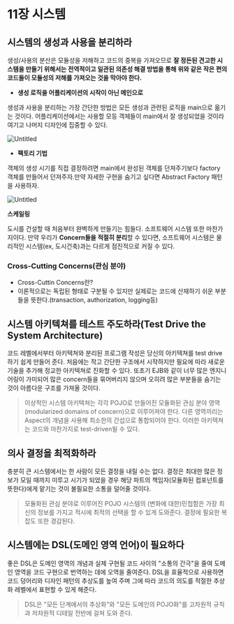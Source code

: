 # 11장 시스템

## **시스템의 생성과 사용을 분리하라**

생성/사용의 분산은 모듈성을 저해하고 코드의 중복을 가져오므로 **잘 정돈된 견고한 시스템을 만들기 위해서는 전역적이고 일관된 의존성 해결 방법을 통해 위와 같은 작은 편의 코드들이 모듈성의 저해를 가져오는 것을 막아야 한다.**

- ****생성 로직을 어플리케이션의 시작이 아닌 메인으로****

생성과 사용을 분리하는 가장 간단한 방법은 모든 생성과 관련된 로직을 main으로 옮기는 것이다. 어플리케이션에서는 사용할 모등 객체들이 main에서 잘 생성되었을 것이라 여기고 나머지 디자인에 집중할 수 있다.

![Untitled](https://s3-us-west-2.amazonaws.com/secure.notion-static.com/73978f20-b81b-4be4-a034-d27ac5590a89/Untitled.png)

- ****팩토리 기법****

객체의 생성 시기를 직접 결정하려면 main에서 완성된 객체를 던져주기보다 factory 객체를 만들어서 던져주자.만약 자세한 구현을 숨기고 싶다면 Abstract Factory 패턴을 사용하자.

![Untitled](https://s3-us-west-2.amazonaws.com/secure.notion-static.com/e041825c-8880-4b78-89a2-24b7791fd0c9/Untitled.png)

****스케일링****

도시를 건설할 때 처음부터 완벽하게 만들기는 힘들다. 소프트웨어 시스템 또한 마찬가지이다. 만약 우리가 **Concern들을 적절히 분리**할 수 있다면, 소프트웨어 시스템은 물리적인 시스템(ex, 도시건축)과는 다르게 점진적으로 커질 수 있다.

### **Cross-Cutting Concerns(관심 분야)**

- Cross-Cuttin Concerns란?
- 이론적으로는 독립된 형태로 구분될 수 있지만 실제로는 코드에 산재하기 쉬운 부분들을 뜻한다.(transaction, authorization, logging등)

## **시스템 아키텍쳐를 테스트 주도하라(Test Drive the System Architecture)**

코드 레벨에서부터 아키텍쳐와 분리된 프로그램 작성은 당신의 아키텍쳐를 test drive하기 쉽게 만들어 준다. 처음에는 작고 간단한 구조에서 시작하지만 필요에 따라 새로운 기술을 추가해 정교한 아키텍쳐로 진화할 수 있다. 또초기 EJB와 같이 너무 많은 엔지니어링이 가미되어 많은 concern들을 묶어버리지 않으며 오히려 많은 부분들을 숨기는 것이 아름다운 구조를 가져올 것이다.

> 이상적인 시스템 아키텍쳐는 각각 POJO로 만들어진 모듈화된 관심 분야 영역(modularized domains of concern)으로 이루어져야 한다. 다른 영역끼리는 Aspect의 개념을 사용해 최소한의 간섭으로 통합되어야 한다. 이러한 아키텍쳐는 코드와 마찬가지로 test-driven될 수 있다.
> 

## **의사 결정을 최적화하라**

충분히 큰 시스템에서는 한 사람이 모든 결정을 내릴 수는 없다. 결정은 최대한 많은 정보가 모일 때까지 미루고 시기가 되었을 경우 해당 파트의 책임자(모듈화된 컴포넌트를 뜻한다)에게 맡기는 것이 불필요한 소통을 덜어줄 것이다.

> 모듈화된 관심 분야로 이루어진 POJO 시스템의 (변화에 대한)민첩함은 가장 최신의 정보를 가지고 적시에 최적의 선택을 할 수 있게 도와준다. 결정에 필요한 복잡도 또한 경감된다.
> 

## **시스템에는 DSL(도메인 영역 언어)이 필요하다**

좋은 DSL은 도메인 영역의 개념과 실제 구현될 코드 사이의 "소통의 간극"을 줄여 도메인 영역을 코드 구현으로 번역하는 데에 오역을 줄여준다. DSL을 효율적으로 사용하면 코드 덩어리와 디자인 패턴의 추상도를 높여 주며 그에 따라 코드의 의도를 적절한 추상화 레벨에서 표현할 수 있게 해준다.

> DSL은 "모든 단계에서의 추상화"와 "모든 도메인의 POJO화"를 고차원적 규칙과 저차원적 디테일 전반에 걸쳐 도와 준다.
>
